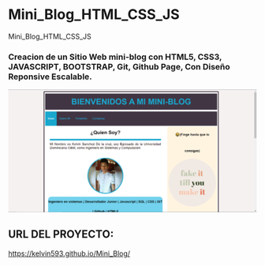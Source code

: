 # Mini_Blog_HTML_CSS_JS
Mini_Blog_HTML_CSS_JS

### Creacion de un Sitio Web mini-blog con HTML5, CSS3, JAVASCRIPT, BOOTSTRAP, Git, Github Page,  Con Diseño Reponsive Escalable.

![](imagen/miniblog.png)


## URL DEL PROYECTO:
https://kelvin593.github.io/Mini_Blog/

